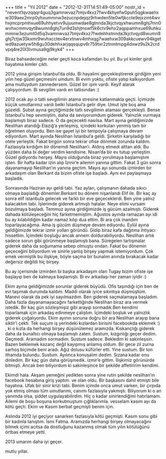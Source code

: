 +++
title = "Yıl 2012"
date = "2012-12-31T14:51:49-05:00"
nostr_id = "nevent1qvzqqqr4guq3gamnwvaz7tmjv4kxz7fwv4khyefw0puh5qgkwaehxw309aex2mrp0yhxummnw3ezucnpdejqz9rhwden5te0wfjkccte9ejxzmt4wvhxjmcprpmhxue69uhhyetvv9ujuumwdae8gtnnda3kjctvqyxhwumn8ghj7mn0wvhxcmmvqyt8wumn8ghj7un9d3shjtnswf5k6ctv9ehx2aqppamhxue69uhkummnw3ezumt0d5q3vamnwvaz7tmjv4kxz7fwdehhxtnnda3kjctvqyd8wumn8ghj7ctjw35kxmr9wvhxcctev4erxtnwv4mhxqg7waehxw309akkcuewv94kgetwd9azuetyw5h8gu30dehhxarjqqsqupv6r759txr2ztnmtmpg4dxwz9s2k2crdvpq4re20l3lvmusa9gj9kyk4"
+++

Biraz bahsedeceğim neler geçti koca kafamdan bu yıl. Bu yıl kimler girdi hayatıma kimler çıktı.

2012 yılına girişim İstanbul’da oldu. Bi hayalimi gerçekleştirerek girdiğim yeni yılın hep güzel geçmesini umdum. Bi evim yoktu, ofiste yatıp kalkıyordum ama mutluydum zannedersem. Güzel bir işim vardı. Keyif alarak çalışıyordum. Bi sevgilim vardı en tatlısından :)

2012 ocak ayı o tatlı sevgilimin atama stresine katlanmakla geçti. İçimizde küçük umutlarımız vardı belki İstanbul’a gelir diye. Umut işte boş ama güzeldi.
Şubat ayına geçtiğimizde tatlı sevgilimin ataması gerçekleşti. Bense İstanbul’u hep sevmiştim, daha da seviyorumdum giderek. Yalnızlık vurmaya başlamıştı biraz sadece. O da geçecekti nasılsa.
Mart ayına geldiğimizde Neslihan atandığı Elazığ’a yerleşmiş, içindeki korkuları yenmiş tam bir öğretmen oluyordu. Ben ise gayet iyi bir tempoyla çalışmaya devam ediyordum.
Mart ayında Neslihan İstanbul’a geldi. Şirketin karşıladığı bir otele yerleştik. Fakat birgün sonra tekrar ofise dönmek zorunda kaldım. Fazlasıyla kırdığım bir dönemdi Neslihan’ı. Aldırış etmedi alttan aldı. Bu yüzden daha bi değer verdim kendisine. Nisan’da bir ev tutup yerleştim. Güzel gidiyordu herşey. Mayıs olduğunda biraz yorulmaya başlamıştım işten. Bir hafta kadar izin alıp İzmir’e ailemin yanına gittim. Fakat 3 gün sonra dayanamayıp Neslihan’ın yanına geçtim. Mayıs ayı sonunda izmirden bir arkadaşım olan Berkant da bizim ofiste işe başladı. Aynı evi paylaşmaya başladık.

Sonrasında Haziran ayı geldi tabi. Yaz ayları, çalışmanın dahada sıkıcı olmaya başladığı dönemler.Berkant bu dönem nişanlandı Elif ile. Bir kaç ay sonra elif istanbula gelecek ve farklı bir eve geçeceklerdi. Ben yine yalnız kalacaktım tabi. İşlerimde giderek artmıştı hatalar. Neye elimi vursam bozulmaya başladı. Temmuz ayına girdiğimizde iş gücüm azalmıştı. Giderek dahada kötüleşeceğini hiç farketmemiştim. Ağustos ayında ramazan ayı idi bu ay kılabildiğim kadar namaz kılıp dua ettim. Bi ara çok inandım toparlayacağıma. Ama iş gücüm düşmeye devam ediyordu. Eylül ayına geldiğimizde tekrar izmir yolları göründü. Gidip biraz kafa dağıtma ihtiyacı hissettim. İçimdeki boşluğu ancak annem doldurabiliyordu. Neslihan artık sadece sorun gibi görünmeye başlamıştı bana. Süregelen tartışmalar giderek daha da soğumama sebep olmuştu ondan. Fakat bu dönemin geçeceğini biliyordum ve sinirle yanlış birşey yapmak istemiyordum. Çok emek vermiştik bu ilişkiye, böyle saçma bir bunalım anında bırakacak kadar değersiz değildi hiç birşey.

Bu ay içerisinde izmirden bi başka arkadaşım olan Tugay bizim ofiste işe başlayıp ben de kalmaya başlamıştı. Bi ev arkadaşı her zaman iyidir :)

Ekim ayına geldiğimizde sorunlar giderek büyüdü. Ofis taşındığı için ben de evi taşımak durumda kaldım. Maddi olarak iyice sıkıntıya düşmüştüm. Manevi olarak da pek iyi sayılmazdım. Ben giderek saçmalamaya başladım. Daha fazla dayanamayacağını farkettiğinde Neslihan biraz ara vermek istedik. Bir kaç gün sözleşmişiz gibi arayıp sormadık.Ben kendimi toparlamak için arkadaş edinmeye çalıştım. İçimdeki boşluk ve yalnızlık giderek çoğalıyordu. Ekim ayının sonuna doğru bir ara Neslihan arayıp bana siktir’i çekti. Tek suçum iş yerindeki kızlardan birisini facebookda eklemek :) , ki o kızla da herhangi birşey düşünülemez aramızda. Kıskançlığı giderek daha da bunaltıcı olmaya başlamıştı zaten. Sustum, kızgınlığı geçer dedim. Geçmedi. Aramadım sormadım. Sustum sadece. Bekledim ki sakinleşsin. Bazen beklemek kazanç değil kayıpmış anlamış oldum.
Bir gece zil zurna sarhoş biçimde beni aradı. Ağız dolusu küfürler etti. Yine sustum. Bir ton ithamda bulundu. Sustum. Ayılınca konuşalım dedim. Sızana kadar onu dinledim. Bir kaç gün daha görüşmedik. izmir’e gittim. İlişkimiz görünürde bitmişti. Ancak ben biliyordum ki sakinleşince bir şekilde affetiririm kendimi.

Ekimdi hala. Akşam yemeğini yedikten sonra yine rutin şekilde neslihan’ın facebook hesabına giriş yaptım. ve olan oldu.
Bir başkasını dahil etmişti bile hayatına. Ufak bir sinir krizi tabi. Benim içimde onca umut varken, bir çırpıda yok etmiş olması tüm umutlarımı, canımı fazlasıyla yakmıştı. Biliyorum ki o an yanımda olsa, şiddet uygulayabilirdim. Hiç o kadar sinirlendiğimi hatırlamam. Ailemi de boşu boşuna korkutmuştum çığlıklarımla. vesselam kasım ayı da kötü geçti. Ekim ve Kasım berbat geçmişti benim için.

Aslında 2012 iyi geçiyor sanarken fazlasıyla kötü geçmişti. Kasım sonu gibi bir kadınla tanıştım. İsmi Fatma. Aramızda herhangi birşey olmayacağını bilmek içimi acıtsa da dostluğunu kazanmış olmak tüm yılın kötülüğünü örtbas etmeye yetti.

2013 umarım daha iyi geçer.

mutlu yıllar.
